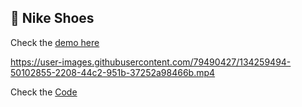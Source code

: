 ## 🛒 Nike Shoes

Check the [demo here](https://nike-shoes.vercel.app/)

https://user-images.githubusercontent.com/79490427/134259494-50102855-2208-44c2-951b-37252a98466b.mp4
 
Check the [Code](https://github.com/LuisSilvah/Mini-projetos/tree/main/Nike%20Shoes)
